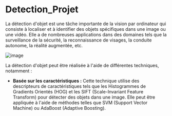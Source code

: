 # Detection_Projet
La détection d'objet est une tâche importante de la vision par ordinateur qui consiste à localiser et à identifier des objets spécifiques dans une image ou une vidéo. Elle a de nombreuses applications dans des domaines tels que la surveillance de la sécurité, la reconnaissance de visages, la conduite autonome, la réalité augmentée, etc.

![image](https://user-images.githubusercontent.com/123757632/233653253-f73d9ad4-d534-4ea6-9a06-f2f151026121.png)

La détection d'objet peut être réalisée à l'aide de différentes techniques, notamment :

* **Basée sur les caractéristiques :** Cette technique utilise des descripteurs de caractéristiques tels que les Histogrammes de Gradients Orientés (HOG) et les SIFT (Scale-Invariant Feature Transform) pour détecter des objets dans une image. Elle peut être appliquée à l'aide de méthodes telles que SVM (Support Vector Machine) ou AdaBoost (Adaptive Boosting).
